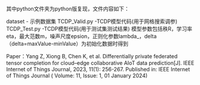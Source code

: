 其中python文件夹为python版复现，文件内容如下：

dataset - 示例数据集
TCDP_Valid.py -TCDP模型代码(用于网格搜索调参)
TCDP_Test.py -TCDP模型代码(用于测试集测试结果)
模型参数包括秩R，学习率eta，最大范数m，噪声尺度epsion，正则化参数lambda_，delta（delta=maxValue-minValue）为初始化数据时得到

Paper：Yang Z, Xiong B, Chen K, et al. Differentially private federated tensor completion for cloud–edge collaborative AIoT data prediction[J]. IEEE Internet of Things Journal, 2023, 11(1): 256-267.
Published in: IEEE Internet of Things Journal ( Volume: 11, Issue: 1, 01 January 2024)